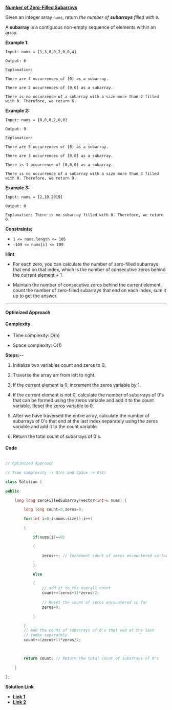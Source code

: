 

**[Number of Zero-Filled Subarrays](https://leetcode.com/problems/number-of-zero-filled-subarrays/)**

Given an integer array `nums`, return _the number of **subarrays** filled with_ `0`.

A **subarray** is a contiguous non-empty sequence of elements within an array.


**Example 1:**

```
Input: nums = [1,3,0,0,2,0,0,4]

Output: 6

Explanation:

There are 4 occurrences of [0] as a subarray.

There are 2 occurrences of [0,0] as a subarray.

There is no occurrence of a subarray with a size more than 2 filled with 0. Therefore, we return 6.
```

**Example 2:**

```
Input: nums = [0,0,0,2,0,0]

Output: 9

Explanation:

There are 5 occurrences of [0] as a subarray.

There are 3 occurrences of [0,0] as a subarray.

There is 1 occurrence of [0,0,0] as a subarray.

There is no occurrence of a subarray with a size more than 3 filled with 0. Therefore, we return 9.
```

**Example 3:**

```
Input: nums = [2,10,2019]

Output: 0

Explanation: There is no subarray filled with 0. Therefore, we return 0.
```


**Constraints:**

-   `1 <= nums.length <= 105`
-   `-109 <= nums[i] <= 109`


**Hint**

- For each zero, you can calculate the number of zero-filled subarrays that end on that index, which is the number of consecutive zeros behind the current element + 1.

- Maintain the number of consecutive zeros behind the current element, count the number of zero-filled subarrays that end on each index, sum it up to get the answer.

****


#### Optimized Approach


#### Complexity

- Time complexity: O(n)

- Space complexity: O(1)


**Steps:--**

1. Initialize two variables count and zeros to 0.

2. Traverse the array arr from left to right.  

3. If the current element is 0, increment the zeros variable by 1.

4. If the current element is not 0, calculate the number of subarrays of 0's that can be formed using the zeros variable and add it to the count variable. Reset the zeros variable to 0.

5. After we have traversed the entire array, calculate the number of subarrays of 0's that end at the last index separately using the zeros variable and add it to the count variable.

6. Return the total count of subarrays of 0's.

  
#### Code

```c++

// Optimized Approach

// Time complexity -> O(n) and Space -> O(1)

class Solution {

public:

    long long zeroFilledSubarray(vector<int>& nums) {

        long long count=0,zeros=0;

        for(int i=0;i<nums.size();i++)

        {

            if(nums[i]==0)

            {

                zeros++; // Increment count of zeros encountered so far

            }

            else

            {
				// add it to the overall count
                count+=(zeros+1)*zeros/2; 
                
                // Reset the count of zeros encountered so far
                zeros=0; 

            }

        }
		// Add the count of subarrays of 0's that end at the last
		// index separately
        count+=(zeros+1)*zeros/2; 

  

        return count; // Return the total count of subarrays of 0's

    }

};

```


**Solution Link**

- **[Link 1](https://leetcode.com/problems/number-of-zero-filled-subarrays/solutions/3324103/easy-c-solution-optimized-approach-step-wise-explanation-t-c-o-n-s-c-o-1/)**
- **[Link 2](https://leetcode.com/problems/number-of-zero-filled-subarrays/solutions/3322024/image-explanation-2-pointer-3-other-approaches-c-java-python/)**

